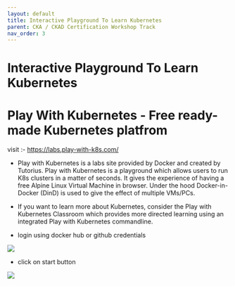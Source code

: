 ```yaml
---
layout: default
title: Interactive Playground To Learn Kubernetes 
parent: CKA / CKAD Certification Workshop Track
nav_order: 3
---
```


# Interactive Playground To Learn Kubernetes 

# Play With Kubernetes - Free ready-made Kubernetes platfrom 

visit :- https://labs.play-with-k8s.com/
- Play with Kubernetes is a labs site provided by Docker and created by Tutorius. 
Play with Kubernetes is a playground which allows users to run K8s clusters in a matter of seconds. 
It gives the experience of having a free Alpine Linux Virtual Machine in browser. 
Under the hood Docker-in-Docker (DinD) is used to give the effect of multiple VMs/PCs.

- If you want to learn more about Kubernetes, consider the Play with Kubernetes Classroom which provides more directed learning using an integrated 
Play with Kubernetes commandline.

- login using docker hub or github credentials

![](https://raw.githubusercontent.com/sangam14/ContainerLabs/master/img/playwithk8s-login.png)

- click on start button 

![](https://raw.githubusercontent.com/sangam14/ContainerLabs/master/img/pwk-start.png)

# 
